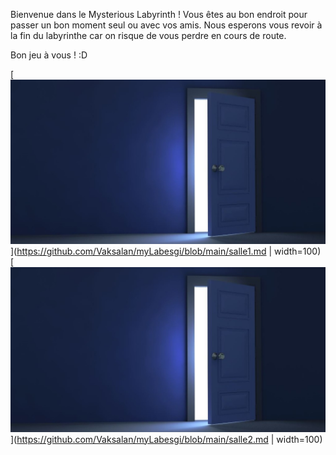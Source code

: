 Bienvenue dans le Mysterious Labyrinth ! 
Vous êtes au bon endroit pour passer un bon moment seul ou avec vos amis.
Nous esperons vous revoir à la fin du labyrinthe car on risque de vous perdre en cours de route.

Bon jeu à vous ! :D

[![door](/images/door.jpg)](https://github.com/Vaksalan/myLabesgi/blob/main/salle1.md | width=100)
[![door2](/images/door.jpg)](https://github.com/Vaksalan/myLabesgi/blob/main/salle2.md | width=100)
